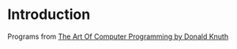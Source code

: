 # Introduction

Programs from [The Art Of Computer Programming by Donald Knuth](https://www-cs-faculty.stanford.edu/~knuth/taocp.html)
